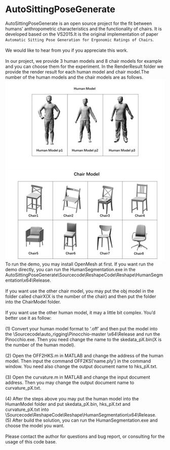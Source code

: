 # AutoSittingPoseGenerate
AutoSittingPoseGenerate is an open source project for the fit between humans’ anthropometric characteristics and the functionality of chairs. It is developed based on the VS2015.It is the original implementation of paper `Automatic Sitting Pose Generation for Ergonomic Ratings of Chairs`. <br>
<br>
We would like to hear from you if you appreciate this work.<br>
<br>
In our project, we provide 3 human models and 8 chair models for example and you can choose them for the experiment. In the RenderResult folder we provide the render result for each human model and chair model.The number of the human models and the chair models are as follows.<br>
![](img/HumanModel.png)
![](img/ChairModel.png)<br>
To run the demo, you may install OpenMesh at first. If you want run the demo directly, you can run the HumanSegmentation.exe in the AutoSittingPoseGenerate\Sourcecode\ReshapeCode\Reshape\HumanSegmentation\x64\Release. <br>
<br>
If you want use the other chair model, you may put the obj model in the folder called chairX(X is the number of the chair) and then put the folder into the ChairModel folder.<br>
<br>
If you want use the other human model, it may a little bit complex. You’d better use it as follow:<br>
<br>
(1)	Convert your human model format to ‘.off’ and then put the model into the \Sourcecode\auto_rigging\Pinocchio-master \x64\Release and run the Pinocchio.exe. Then you need change the name to the skedata_pX.bin(X is the number of the human model).<br>
<br>
(2)	Open the OFF2HKS.m in MATLAB and change the address of the human model. Then input the command OFF2KS(‘name.ply’) in the command window. You need also change the output document name to hks_pX.txt.<br>
<br>
(3)	Open the curvature.m in MATLAB and change the input document address. Then you may change the output document name to curvature_pX.txt. <br>
<br>
(4)	After the steps above you may put the human model into the HumanModel folder and put skedata_pX.bin, hks_pX.txt and curvature_pX.txt into \Sourcecode\ReshapeCode\Reshape\HumanSegmentation\x64\Release.<br>
(5)	After build the solution, you can run the HumanSegmentation.exe and choose the model you want. <br>
<br>
Please contact the author for questions and bug report, or consulting for the usage of this code base.
